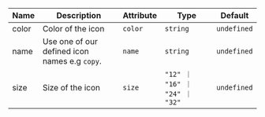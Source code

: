 <!--
SPDX-FileCopyrightText: 2022 Siemens AG

SPDX-License-Identifier: MIT
-->

| Name       | Description                   | Attribute        | Type                                      | Default             |
|------------|-------------------------------|------------------|-------------------------------------------|---------------------|
|color| Color of the icon | `color` | `string` | `undefined` |
|name| Use one of our defined icon names e.g `copy`. | `name` | `string` | `undefined` |
|size| Size of the icon | `size` | `"12" ｜ "16" ｜ "24" ｜ "32"` | `undefined` |
